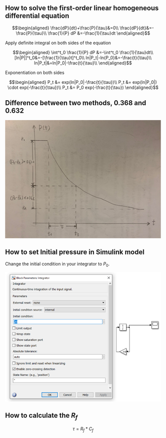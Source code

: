 ## How to solve the first-order linear homogeneous differential equation
```math
\begin{aligned}
\frac{dP}{dt}+\frac{P}{\tau}&=0\\
\frac{dP}{dt}&=-\frac{P}{\tau}\\
\frac{1}{P} dP &=-\frac{1}{\tau}dt
\end{aligned}
```
Apply definite integral on both sides of the equation
```math
\begin{aligned}
\int^t_0 \frac{1}{P} dP &=-\int^t_0 \frac{1}{\tau}dt\\
[ln|P|]^t_0&=-[\frac{1}{\tau}t]^t_0\\
ln|P_t|-ln{P_0}&=-\frac{t}{\tau}\\
ln|P_t|&=ln|P_0|-\frac{t}{\tau}\\
\end{aligned}
```
Exponentiation on both sides
```math
\begin{aligned}
P_t &= exp(ln|P_0|-\frac{t}{\tau})\\
P_t &= exp(ln|P_0|) \cdot exp(-\frac{t}{\tau})\\
P_t &= P_0 exp(-\frac{t}{\tau})
\end{aligned}
```

## Difference between two methods, 0.368 and 0.632
![](images/lab2_plot.jpg)

## How to set Initial pressure in Simulink model
Change the initial condition in your integrator to $P_0$.

![](images/lab2_simulink.png)

## How to calculate the $R_f$
```math
\tau = R_f * C_f
```